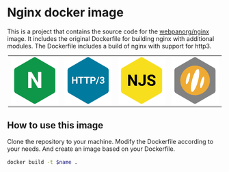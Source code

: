 # Nginx docker image

This is a project that contains the source code for the [webpanorg/nginx](https://hub.docker.com/r/webpanorg/nginx) image. It includes the original Dockerfile for building nginx with additional modules.
The Dockerfile includes a build of nginx with support for http3.

<p align="center">
    <table width="100%" style="max-width: 500px; margin: 0 auto">
    <tr >
        <td width="20%" valign="center">
            <a target="_blank" rel="noopener noreferrer" href="https://nginx.org/en/" alt="nginx">
                <img src="https://github.com/webpanorg/nginx/blob/assets/nginx.png?raw=true">
            </a>
        </td>
        <td width="20%" valign="center">
            <a target="_blank" rel="noopener noreferrer" href="https://en.wikipedia.org/wiki/HTTP/3" alt="http3">
                <img  src="https://github.com/webpanorg/nginx/blob/assets/http3.png?raw=true">
            </a>
        </td>
        <td width="20%" valign="center">
            <a target="_blank" rel="noopener noreferrer" href="https://nginx.org/en/docs/njs/index.html" alt="njs">
                <img src="https://github.com/webpanorg/nginx/blob/assets/njs.png?raw=true">
                <br />
                <!-- <span style="min-width: 120px">NJS</span> -->
            </a>
        </td>
        <td width="20%" valign="center">
            <a target="_blank" rel="noopener noreferrer" href="https://en.wikipedia.org/wiki/Brotli" alt="Brotli">
                <img src="https://github.com/webpanorg/nginx/blob/assets/brotli.png?raw=true">
            </a>
        </td>
    </tr>
    </table>
</p>


## How to use this image

Clone the repository to your machine. Modify the Dockerfile according to your needs. And create an image based on your Dockerfile.

```sh
docker build -t $name .
```